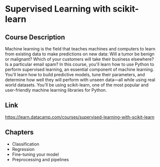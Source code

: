 # Supervised Learning with scikit-learn

## Course Description
Machine learning is the field that teaches machines and computers to learn from existing data to make predictions on new data: Will a tumor be benign or malignant? Which of your customers will take their business elsewhere? Is a particular email spam? In this course, you'll learn how to use Python to perform supervised learning, an essential component of machine learning. You'll learn how to build predictive models, tune their parameters, and determine how well they will perform with unseen data—all while using real world datasets. You'll be using scikit-learn, one of the most popular and user-friendly machine learning libraries for Python.

## Link
https://learn.datacamp.com/courses/supervised-learning-with-scikit-learn

## Chapters
- Classification
- Regression
- Fine-tuning your model
- Preprocessing and pipelines
